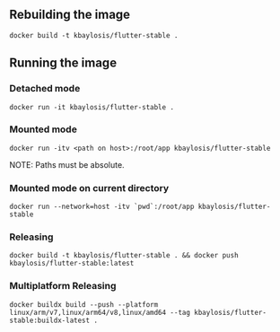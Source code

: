 ## Rebuilding the image
```
docker build -t kbaylosis/flutter-stable .
```

## Running the image

### Detached mode
```
docker run -it kbaylosis/flutter-stable .
```

### Mounted mode
```
docker run -itv <path on host>:/root/app kbaylosis/flutter-stable
```

NOTE: Paths must be absolute.

### Mounted mode on current directory
```
docker run --network=host -itv `pwd`:/root/app kbaylosis/flutter-stable
```

### Releasing
```
docker build -t kbaylosis/flutter-stable . && docker push kbaylosis/flutter-stable:latest
```

### Multiplatform Releasing
```
docker buildx build --push --platform linux/arm/v7,linux/arm64/v8,linux/amd64 --tag kbaylosis/flutter-stable:buildx-latest .
```